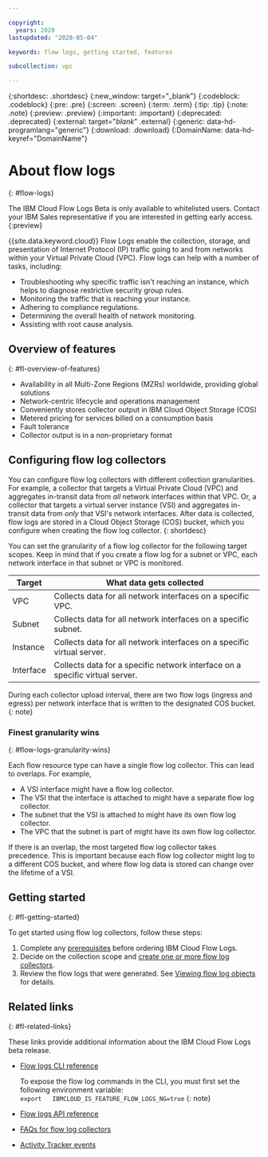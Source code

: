 ```yaml
---

copyright:
  years: 2020
lastupdated: "2020-05-04"

keywords: flow logs, getting started, features

subcollection: vpc

---
```


{:shortdesc: .shortdesc}
{:new_window: target="_blank"}
{:codeblock: .codeblock}
{:pre: .pre}
{:screen: .screen}
{:term: .term}
{:tip: .tip}
{:note: .note}
{:preview: .preview}
{:important: .important}
{:deprecated: .deprecated}
{:external: target="_blank_" .external}
{:generic: data-hd-programlang="generic"}
{:download: .download}
{:DomainName: data-hd-keyref="DomainName"}

# About flow logs
{: #flow-logs}

The IBM Cloud Flow Logs Beta is only available to whitelisted users. Contact your IBM Sales representative if you are interested in getting early access.
{:preview}

{{site.data.keyword.cloud}} Flow Logs enable the collection, storage, and presentation of Internet Protocol (IP) traffic going to and from networks within your Virtual Private Cloud (VPC). Flow logs can help with a number of tasks, including:

* Troubleshooting why specific traffic isn't reaching an instance, which helps to diagnose restrictive security group rules.
* Monitoring the traffic that is reaching your instance.
* Adhering to compliance regulations.
* Determining the overall health of network monitoring.
* Assisting with root cause analysis.

## Overview of features
{: #fl-overview-of-features}

* Availability in all Multi-Zone Regions (MZRs) worldwide, providing global solutions
* Network-centric lifecycle and operations management
* Conveniently stores collector output in IBM Cloud Object Storage (COS)
* Metered pricing for services billed on a consumption basis
* Fault tolerance
* Collector output is in a non-proprietary format

## Configuring flow log collectors

You can configure flow log collectors with different collection granularities. For example, a collector that targets a Virtual Private Cloud (VPC) and aggregates in-transit data from _all_ network interfaces within that VPC. Or, a collector that targets a virtual server instance (VSI) and aggregates in-transit data from _only_ that VSI's network interfaces. After data is collected, flow logs are stored in a Cloud Object Storage (COS) bucket, which you configure when creating the flow log collector.
{: shortdesc}

You can set the granularity of a flow log collector for the following target scopes. Keep in mind that if you create a flow log for a subnet or VPC, each network interface in that subnet or VPC is monitored.

| Target | What data gets collected |
|---|---|
| VPC | Collects data for all network interfaces on a specific VPC. |
| Subnet | Collects data for all network interfaces on a specific subnet. |
| Instance | Collects data for all network interfaces on a specific virtual server. |
| Interface | Collects data for a specific network interface on a specific virtual server. |

During each collector upload interval, there are two flow logs (ingress and egress) per network interface that is written to the designated COS bucket.
{: note}

### Finest granularity wins
{: #flow-logs-granularity-wins}

Each flow resource type can have a single flow log collector. This can lead to overlaps. For example,

* A VSI interface might have a flow log collector.
* The VSI that the interface is attached to might have a separate flow log collector.
* The subnet that the VSI is attached to might have its own flow log collector.
* The VPC that the subnet is part of might have its own flow log collector.

If there is an overlap, the most targeted flow log collector takes precedence. This is important because each flow log collector might log to a different COS bucket, and where flow log data is stored can change over the lifetime of a VSI.  

## Getting started
{: #fl-getting-started}  

To get started using flow log collectors, follow these steps:

1. Complete any [prerequisites](/docs/vpc?topic=vpc-ordering-flow-log-collector#fl-before-you-begin) before ordering IBM Cloud Flow Logs.
2. Decide on the collection scope and [create one or more flow log collectors](/docs/vpc?topic=vpc-ordering-flow-log-collector).
3. Review the flow logs that were generated. See [Viewing flow log objects](/docs/vpc?topic=vpc-fl-analyze) for details.

## Related links
{: #fl-related-links}

These links provide additional information about the IBM Cloud Flow Logs beta release.

* [Flow logs CLI reference](/docs/vpc?topic=vpc-infrastructure-cli-plugin-vpc-reference#flow-logs-cli-ref)

   To expose the flow log commands in the CLI, you must first set the following environment variable:<br />`export   IBMCLOUD_IS_FEATURE_FLOW_LOGS_NG=true`
   {: note}

* [Flow logs API reference](https://{DomainName}/apidocs/vpc#list-all-flow-log-collectors)
* [FAQs for flow log collectors](/docs/vpc?topic=vpc-fl-faq)
* [Activity Tracker events](/docs/vpc?topic=vpc-at-events#events-flow-logs)
